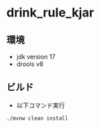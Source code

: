 # drink_rule_kjar

## 環境

- jdk version 17
- drools v8

## ビルド

- 以下コマンド実行
```
./mvnw clean install
```

